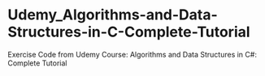 # Udemy_Algorithms-and-Data-Structures-in-C-Complete-Tutorial
Exercise Code from Udemy Course: Algorithms and Data Structures in C#: Complete Tutorial
